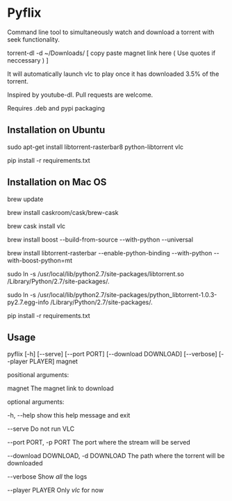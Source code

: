Pyflix
======

Command line tool to simultaneously watch and download a torrent with seek functionality.

torrent-dl -d ~/Downloads/ [ copy paste magnet link here ( Use quotes if neccessary ) ]

It will automatically launch vlc to play once it has downloaded 3.5% of the torrent.

Inspired by youtube-dl. Pull requests are welcome.

Requires .deb and pypi packaging


Installation on Ubuntu
-----------------------
sudo apt-get install libtorrent-rasterbar8 python-libtorrent vlc

pip install -r requirements.txt


Installation on Mac OS
----------------------

brew update

brew install caskroom/cask/brew-cask

brew cask install vlc

brew install boost --build-from-source --with-python --universal

brew install libtorrent-rasterbar --enable-python-binding --with-python --with-boost-python=mt

sudo ln -s /usr/local/lib/python2.7/site-packages/libtorrent.so /Library/Python/2.7/site-packages/.

sudo ln -s /usr/local/lib/python2.7/site-packages/python_libtorrent-1.0.3-py2.7.egg-info /Library/Python/2.7/site-packages/.


pip install -r requirements.txt


Usage
-----
pyflix [-h] [--serve] [--port PORT] [--download DOWNLOAD] [--verbose] [--player PLAYER] magnet


positional arguments:

  magnet                The magnet link to download


optional arguments:

  -h, --help            show this help message and exit

  --serve               Do not run VLC

  --port PORT, -p PORT  The port where the stream will be served

  --download DOWNLOAD, -d DOWNLOAD The path where the torrent will be downloaded

  --verbose             Show _all_ the logs

  --player PLAYER       Only _vlc_ for now


